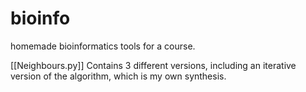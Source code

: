 # bioinfo
homemade bioinformatics tools for a course.

[[Neighbours.py]] Contains 3 different versions, including an iterative version of the algorithm, which is my own synthesis.
